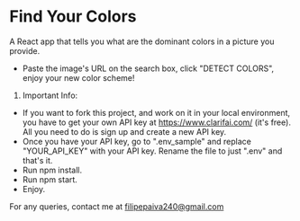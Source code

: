 # Find Your Colors

A React app that tells you what are the dominant colors in a picture you provide.

- Paste the image's URL on the search box, click "DETECT COLORS", enjoy your new color scheme!


1. Important Info:
  - If you want to fork this project, and work on it in your local environment, you have to get your own API key at https://www.clarifai.com/ (it's free). All you need to do is sign up and create a new API key. 
  - Once you have your API key, go to ".env_sample" and replace "YOUR_API_KEY" with your API key. Rename the file to just ".env" and that's it. 
  - Run npm install.
  - Run npm start.
  - Enjoy.


For any queries, contact me at filipepaiva240@gmail.com
